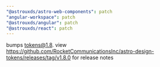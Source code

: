 ```yaml
---
"@astrouxds/astro-web-components": patch
"angular-workspace": patch
"@astrouxds/angular": patch
"@astrouxds/react": patch
---
```


bumps tokens@1.8. view https://github.com/RocketCommunicationsInc/astro-design-tokens/releases/tag/v1.8.0 for release notes
